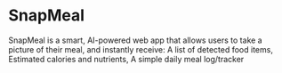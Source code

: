 # SnapMeal
SnapMeal is a smart, AI-powered web app that allows users to take a picture of their meal, and instantly receive:  A list of detected food items,  Estimated calories and nutrients, A simple daily meal log/tracker
